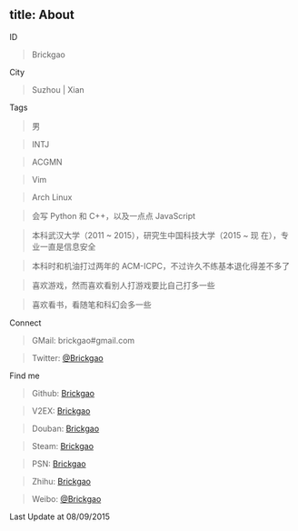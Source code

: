 title: About
---

ID

> Brickgao

City

> Suzhou | Xian

Tags

> 男

> INTJ

> ACGMN

> Vim

> Arch Linux

> 会写 Python 和 C++，以及一点点 JavaScript

> 本科武汉大学（2011 ~ 2015），研究生中国科技大学（2015 ~ 现 在），专业一直是信息安全

> 本科时和机油打过两年的 ACM-ICPC，不过许久不练基本退化得差不多了

> 喜欢游戏，然而喜欢看别人打游戏要比自己打多一些

> 喜欢看书，看随笔和科幻会多一些

Connect

> GMail: brickgao#gmail.com

> Twitter: [@Brickgao](https://twitter.com/Brickgao "Twitter")

Find me

> Github: [Brickgao](https://github.com/brickgao "Github")

> V2EX: [Brickgao](http://v2ex.com/member/brickgao "V2EX")

> Douban: [Brickgao](http://www.douban.com/people/52749503/ "Douban")

> Steam: [Brickgao](http://steamcommunity.com/id/brickgao "Steam")

> PSN: [Brickgao](https://www.playstation.com/en-us/my/public-trophies/?onlineId=Brickgao) 

> Zhihu: [Brickgao](http://www.zhihu.com/people/brickgao "Zhihu")

> Weibo: [@Brickgao](http://weibo.com/brickgao "Weibo")

Last Update at 08/09/2015

